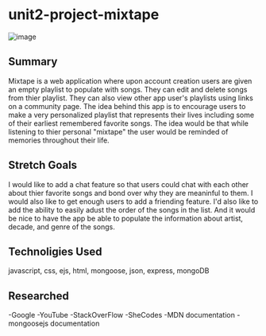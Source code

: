 # unit2-project-mixtape
![image](https://github.com/user-attachments/assets/18cb4081-6781-49a2-85ac-048d189866b4)
## Summary
Mixtape is a web application where upon account creation users are given an empty playlist to populate with songs. They can edit and delete songs from thier playlist. They can also view other app user's playlists using links on a community page. The idea behind this app is to encourage users to make a very personalized playlist that represents their lives including some of their earliest remembered favorite songs. The idea would be that while listening to thier personal "mixtape" the user would be reminded of memories throughout their life.

## Stretch Goals
I would like to add a chat feature so that users could chat with each other about thier favorite songs and bond over why they are meaninful to them. I would also like to get enough users to add a friending feature. I'd also like to add the ability to easily adust the order of the songs in the list. And it would be nice to have the app be able to populate the information about artist, decade, and genre of the songs.

## Technoligies Used
javascript, css, ejs, html, mongoose, json, express, mongoDB

## Researched
-Google
-YouTube
-StackOverFlow
-SheCodes
-MDN documentation
-mongoosejs documentation

